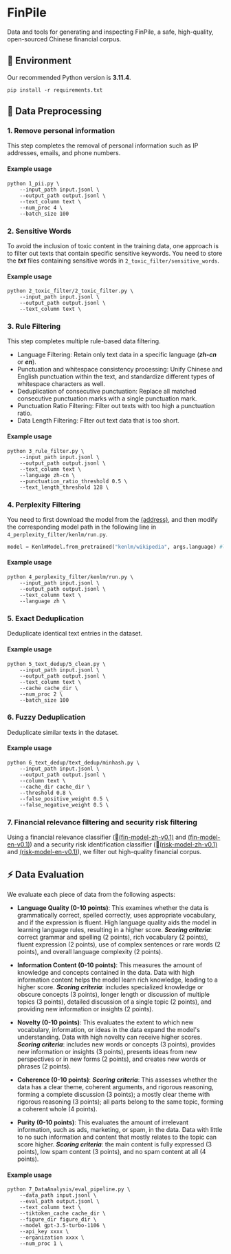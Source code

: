 # FinPile
Data and tools for generating and inspecting FinPile, a safe, high-quality, open-sourced Chinese financial corpus.

## 🌟 Environment
Our recommended Python version is **3.11.4**. 
```
pip install -r requirements.txt
```

## 🧩 Data Preprocessing

### 1. Remove personal information
This step completes the removal of personal information such as IP addresses, emails, and phone numbers.
#### Example usage
```
python 1_pii.py \
    --input_path input.jsonl \
    --output_path output.jsonl \
    --text_column text \
    --num_proc 4 \
    --batch_size 100
```

### 2. Sensitive Words
To avoid the inclusion of toxic content in the training data, one approach is to filter out texts that contain specific sensitive keywords. You need to store the ***txt*** files containing sensitive words in `2_toxic_filter/sensitive_words`.
#### Example usage
```
python 2_toxic_filter/2_toxic_filter.py \
    --input_path input.jsonl \
    --output_path output.jsonl \
    --text_column text \
```

### 3. Rule Filtering
This step completes multiple rule-based data filtering.
- Language Filtering: Retain only text data in a specific language (***zh-cn*** or ***en***).
- Punctuation and whitespace consistency processing: Unify Chinese and English punctuation within the text, and standardize different types of whitespace characters as well.
- Deduplication of consecutive punctuation: Replace all matched consecutive punctuation marks with a single punctuation mark.
- Punctuation Ratio Filtering: Filter out texts with too high a punctuation ratio.
- Data Length Filtering: Filter out text data that is too short.
#### Example usage
```
python 3_rule_filter.py \
    --input_path input.jsonl \
    --output_path output.jsonl \
    --text_column text \
    --language zh-cn \
    --punctuation_ratio_threshold 0.5 \
    --text_length_threshold 128 \
```

### 4. Perplexity Filtering
You need to first download the model from the [(address)](https://huggingface.co/edugp/kenlm), and then modify the corresponding model path in the following line in `4_perplexity_filter/kenlm/run.py`.
```python
model = KenlmModel.from_pretrained("kenlm/wikipedia", args.language) #language = zh or en
```
#### Example usage
```
python 4_perplexity_filter/kenlm/run.py \
    --input_path input.jsonl \
    --output_path output.jsonl \
    --text_column text \
    --language zh \
```

### 5. Exact Deduplication
Deduplicate identical text entries in the dataset.
#### Example usage
```
python 5_text_dedup/5_clean.py \
    --input_path input.jsonl \
    --output_path output.jsonl \
    --text_column text \
    --cache cache_dir \
    --num_proc 2 \
    --batch_size 100
```

### 6. Fuzzy Deduplication
Deduplicate similar texts in the dataset.
#### Example usage
```
python 6_text_dedup/text_dedup/minhash.py \
    --input_path input.jsonl \
    --output_path output.jsonl \
    --column text \
    --cache_dir cache_dir \
    --threshold 0.8 \
    --false_positive_weight 0.5 \
    --false_negative_weight 0.5 \
```

### 7. Financial relevance filtering and security risk filtering
Using a financial relevance classifier (🤗[(fin-model-zh-v0.1)](https://huggingface.co/HIT-TMG/fin-model-zh-v0.1) and [(fin-model-en-v0.1)](https://huggingface.co/HIT-TMG/fin-model-en-v0.1)) and a security risk identification classifier (🤗[(risk-model-zh-v0.1)](https://huggingface.co/HIT-TMG/risk-model-zh-v0.1) and [(risk-model-en-v0.1)](https://huggingface.co/HIT-TMG/risk-model-en-v0.1)), we filter out high-quality financial corpus.



## ⚡️ Data Evaluation
We evaluate each piece of data from the following aspects:
- **Language Quality (0-10 points)**: This examines whether the data is grammatically correct, spelled correctly, uses appropriate vocabulary, and if the expression is fluent. High language quality aids the model in learning language rules, resulting in a higher score. ***Scoring criteria***: correct grammar and spelling (2 points), rich vocabulary (2 points), fluent expression (2 points), use of complex sentences or rare words (2 points), and overall language complexity (2 points).

- **Information Content (0-10 points)**: This measures the amount of knowledge and concepts contained in the data. Data with high information content helps the model learn rich knowledge, leading to a higher score. ***Scoring criteria***: includes specialized knowledge or obscure concepts (3 points), longer length or discussion of multiple topics (3 points), detailed discussion of a single topic (2 points), and providing new information or insights (2 points).

- **Novelty (0-10 points)**: This evaluates the extent to which new vocabulary, information, or ideas in the data expand the model's understanding. Data with high novelty can receive higher scores. ***Scoring criteria***: includes new words or concepts (3 points), provides new information or insights (3 points), presents ideas from new perspectives or in new forms (2 points), and creates new words or phrases (2 points).

- **Coherence (0-10 points)**: ***Scoring criteria***: This assesses whether the data has a clear theme, coherent arguments, and rigorous reasoning, forming a complete discussion (3 points); a mostly clear theme with rigorous reasoning (3 points); all parts belong to the same topic, forming a coherent whole (4 points).

- **Purity (0-10 points)**: This evaluates the amount of irrelevant information, such as ads, marketing, or spam, in the data. Data with little to no such information and content that mostly relates to the topic can score higher. ***Scoring criteria***: the main content is fully expressed (3 points), low spam content (3 points), and no spam content at all (4 points).

#### Example usage
```
python 7_DataAnalysis/eval_pipeline.py \
    --data_path input.jsonl \
    --eval_path output.jsonl \
    --text_column text \
    --tiktoken_cache cache_dir \
    --figure_dir figure_dir \
    --model gpt-3.5-turbo-1106 \
    --api_key xxxx \
    --organization xxxx \
    --num_proc 1 \
```

